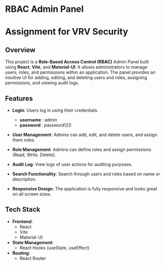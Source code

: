 # RBAC Admin Panel

# Assignment for VRV Security

## Overview

This project is a **Role-Based Access Control (RBAC)** Admin Panel built using **React**, **Vite**, and **Material-UI**. It allows administrators to manage users, roles, and permissions within an application. The panel provides an intuitive UI for adding, editing, and deleting users and roles, assigning permissions, and viewing audit logs.

## Features

- **Login**: Users log in using their credentials.
    - **username** : admin
    - **password** : password123
      
- **User Management**: Admins can add, edit, and delete users, and assign them roles.
- **Role Management**: Admins can define roles and assign permissions (Read, Write, Delete).
- **Audit Log**: View logs of user actions for auditing purposes.
- **Search Functionality**: Search through users and roles based on name or description.
- **Responsive Design**: The application is fully responsive and looks great on all screen sizes.


## Tech Stack

- **Frontend**:
  - React
  - Vite
  - Material-UI
- **State Management**:
  - React Hooks (useState, useEffect)
- **Routing**:
  - React Router


